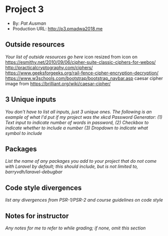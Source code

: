 # Project 3
+ By: *Pat Ausman*
+ Production URL: <http://p3.pmadwa2018.me>

## Outside resources
*Your list of outside resources go here*
icon resized from icon on https://esmithy.net/2010/09/06/cipher-suite-classic-ciphers-for-webos/
http://practicalcryptography.com/ciphers/
https://www.geeksforgeeks.org/rail-fence-cipher-encryption-decryption/
https://www.w3schools.com/bootstrap/bootstrap_navbar.asp
caesar cipher image from https://brilliant.org/wiki/caesar-cipher/

## 3 Unique inputs
*You don't have to list all inputs, just 3 unique ones. The following is an example of what I'd put if my project was the xkcd Password Generator: (1) Text input to indicate number of words in password, (2) Checkbox to indicate whether to include a number (3) Dropdown to indicate what symbol to include*

## Packages
*List the name of any packages you add to your project that do not come with Laravel by default; this should include, but is not limited to, barryvdh/laravel-debugbar*

## Code style divergences
*list any divergences from PSR-1/PSR-2 and course guidelines on code style*

## Notes for instructor
*Any notes for me to refer to while grading; if none, omit this section*
